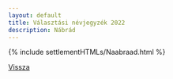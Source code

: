 ```yaml
---
layout: default
title: Választási névjegyzék 2022
description: Nábrád
---
```


{% include settlementHTMLs/Naabraad.html %}

[Vissza](./)
